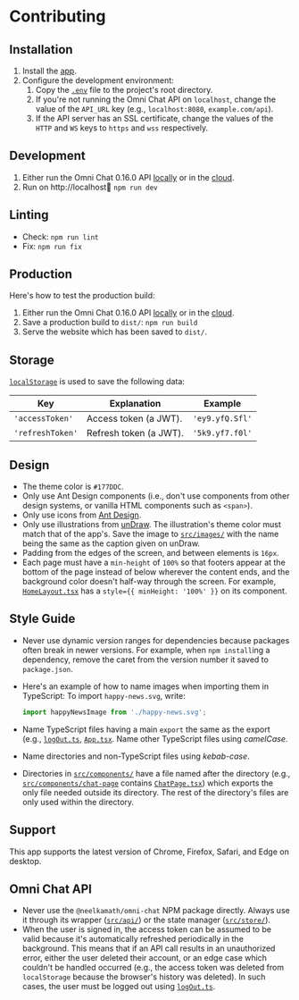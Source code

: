 # Contributing

## Installation

1. Install the [app](install.md).
1. Configure the development environment:
   1. Copy the [`.env`](.env) file to the project's root directory.
   1. If you're not running the Omni Chat API on `localhost`, change the value of the `API_URL` key (e.g., `localhost:8080`, `example.com/api`).
   1. If the API server has an SSL certificate, change the values of the `HTTP` and `WS` keys to `https` and `wss` respectively.

## Development

1. Either run the Omni Chat 0.16.0 API [locally](https://github.com/neelkamath/omni-chat/blob/v0.16.0/docs/docker-compose.md) or in the [cloud](https://github.com/neelkamath/omni-chat/blob/v0.16.0/docs/cloud.md).
1. Run on http://localhost:1234: `npm run dev`

## Linting

- Check: `npm run lint`
- Fix: `npm run fix`

## Production

Here's how to test the production build:

1. Either run the Omni Chat 0.16.0 API [locally](https://github.com/neelkamath/omni-chat/blob/v0.16.0/docs/docker-compose.md) or in the [cloud](https://github.com/neelkamath/omni-chat/blob/v0.16.0/docs/cloud.md).
1. Save a production build to `dist/`: `npm run build`
1. Serve the website which has been saved to `dist/`.

## Storage

[`localStorage`](https://developer.mozilla.org/en-US/docs/Web/API/Window/localStorage) is used to save the following data:

| Key              | Explanation            | Example         |
| ---------------- | ---------------------- | --------------- |
| `'accessToken'`  | Access token (a JWT).  | `'ey9.yfQ.Sfl'` |
| `'refreshToken'` | Refresh token (a JWT). | `'5k9.yf7.f0l'` |

## Design

- The theme color is `#177DDC`.
- Only use Ant Design components (i.e., don't use components from other design systems, or vanilla HTML components such as `<span>`).
- Only use icons from [Ant Design](https://ant.design/components/icon/).
- Only use illustrations from [unDraw](https://undraw.co/). The illustration's theme color must match that of the app's. Save the image to [`src/images/`](../src/images) with the name being the same as the caption given on unDraw.
- Padding from the edges of the screen, and between elements is `16px`.
- Each page must have a `min-height` of `100%` so that footers appear at the bottom of the page instead of below wherever the content ends, and the background color doesn't half-way through the screen. For example, [`HomeLayout.tsx`](../src/components/HomeLayout.tsx) has a `style={{ minHeight: '100%' }}` on its component.

## Style Guide

- Never use dynamic version ranges for dependencies because packages often break in newer versions. For example, when `npm install`ing a dependency, remove the caret from the version number it saved to `package.json`.
- Here's an example of how to name images when importing them in TypeScript: To import `happy-news.svg`, write:

  ```typescript
  import happyNewsImage from './happy-news.svg';
  ```

- Name TypeScript files having a main `export` the same as the export (e.g., [`logOut.ts`](../src/logOut.ts), [`App.tsx`](../src/components/App.tsx). Name other TypeScript files using _camelCase_.
- Name directories and non-TypeScript files using _kebab-case_.
- Directories in [`src/components/`](../src/components) have a file named after the directory (e.g., [`src/components/chat-page`](../src/components/chat-page) contains [`ChatPage.tsx`](../src/component/chat-page/ChatPage.tsx)) which exports the only file needed outside its directory. The rest of the directory's files are only used within the directory.

## Support

This app supports the latest version of Chrome, Firefox, Safari, and Edge on desktop.

## Omni Chat API

- Never use the `@neelkamath/omni-chat` NPM package directly. Always use it through its wrapper ([`src/api/`](../src/api)) or the state manager ([`src/store/`](../src/store)).
- When the user is signed in, the access token can be assumed to be valid because it's automatically refreshed periodically in the background. This means that if an API call results in an unauthorized error, either the user deleted their account, or an edge case which couldn't be handled occurred (e.g., the access token was deleted from `localStorage` because the browser's history was deleted). In such cases, the user must be logged out using [`logOut.ts`](../src/logOut.ts).
